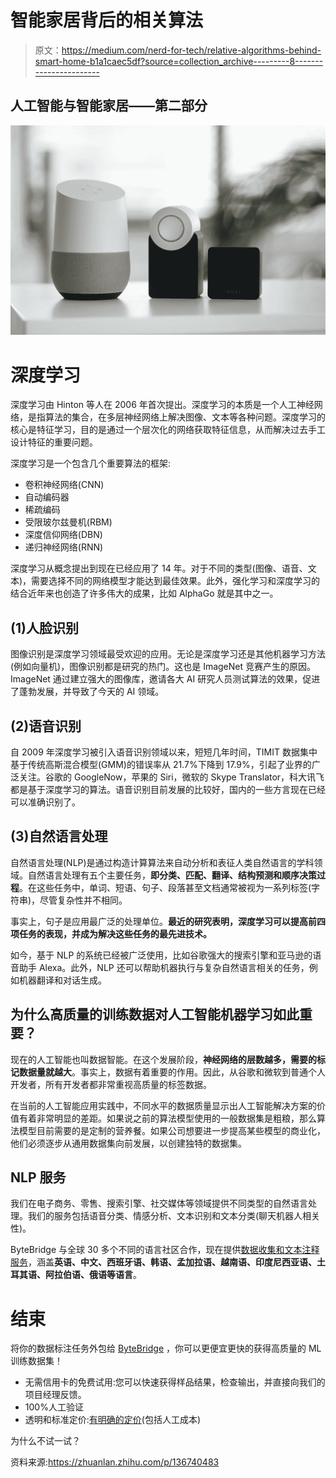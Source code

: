 # 智能家居背后的相关算法

> 原文：<https://medium.com/nerd-for-tech/relative-algorithms-behind-smart-home-b1a1caec5df?source=collection_archive---------8----------------------->

## 人工智能与智能家居——第二部分

![](img/94cdebe761c63bf8d07a6f87e5601095.png)

# 深度学习

深度学习由 Hinton 等人在 2006 年首次提出。深度学习的本质是一个人工神经网络，是指算法的集合，在多层神经网络上解决图像、文本等各种问题。深度学习的核心是特征学习，目的是通过一个层次化的网络获取特征信息，从而解决过去手工设计特征的重要问题。

深度学习是一个包含几个重要算法的框架:

*   卷积神经网络(CNN)
*   自动编码器
*   稀疏编码
*   受限玻尔兹曼机(RBM)
*   深度信仰网络(DBN)
*   递归神经网络(RNN)

深度学习从概念提出到现在已经应用了 14 年。对于不同的类型(图像、语音、文本)，需要选择不同的网络模型才能达到最佳效果。此外，强化学习和深度学习的结合近年来也创造了许多伟大的成果，比如 AlphaGo 就是其中之一。

## (1)人脸识别

图像识别是深度学习领域最受欢迎的应用。无论是深度学习还是其他机器学习方法(例如向量机)，图像识别都是研究的热门。这也是 ImageNet 竞赛产生的原因。ImageNet 通过建立强大的图像库，邀请各大 AI 研究人员测试算法的效果，促进了蓬勃发展，并导致了今天的 AI 领域。

## (2)语音识别

自 2009 年深度学习被引入语音识别领域以来，短短几年时间，TIMIT 数据集中基于传统高斯混合模型(GMM)的错误率从 21.7%下降到 17.9%，引起了业界的广泛关注。谷歌的 GoogleNow，苹果的 Siri，微软的 Skype Translator，科大讯飞都是基于深度学习的算法。语音识别目前发展的比较好，国内的一些方言现在已经可以准确识别了。

## (3)自然语言处理

自然语言处理(NLP)是通过构造计算算法来自动分析和表征人类自然语言的学科领域。自然语言处理有五个主要任务，**即分类、匹配、翻译、结构预测和顺序决策过程**。在这些任务中，单词、短语、句子、段落甚至文档通常被视为一系列标签(字符串)，尽管复杂性并不相同。

事实上，句子是应用最广泛的处理单位。**最近的研究表明，深度学习可以提高前四项任务的表现，并成为解决这些任务的最先进技术。**

如今，基于 NLP 的系统已经被广泛使用，比如谷歌强大的搜索引擎和亚马逊的语音助手 Alexa。此外，NLP 还可以帮助机器执行与复杂自然语言相关的任务，例如机器翻译和对话生成。

## 为什么高质量的训练数据对人工智能机器学习如此重要？

现在的人工智能也叫数据智能。在这个发展阶段，**神经网络的层数越多，需要的标记数据量就越大**。事实上，数据有着重要的作用。因此，从谷歌和微软到普通个人开发者，所有开发者都非常重视高质量的标签数据。

在当前的人工智能应用实践中，不同水平的数据质量显示出人工智能解决方案的价值有着非常明显的差距。如果说之前的算法模型使用的一般数据集是粗粮，那么算法模型目前需要的是定制的营养餐。如果公司想要进一步提高某些模型的商业化，他们必须逐步从通用数据集向前发展，以创建独特的数据集。

## NLP 服务

我们在电子商务、零售、搜索引擎、社交媒体等领域提供不同类型的自然语言处理。我们的服务包括语音分类、情感分析、文本识别和文本分类(聊天机器人相关性)。

ByteBridge 与全球 30 多个不同的语言社区合作，现在提供[数据收集和文本注释服务](https://tinyurl.com/3fdwyt6f)，涵盖**英语、中文、西班牙语、韩语、孟加拉语、越南语、印度尼西亚语、土耳其语、阿拉伯语、俄语等语言**。

# 结束

将你的数据标注任务外包给 [ByteBridge](https://tinyurl.com/3fdwyt6f) ，你可以更便宜更快的获得高质量的 ML 训练数据集！

*   无需信用卡的免费试用:您可以快速获得样品结果，检查输出，并直接向我们的项目经理反馈。
*   100%人工验证
*   透明和标准定价:[有明确的定价](https://www.bytebridge.io/#/?module=price)(包括人工成本)

为什么不试一试？

资料来源:https://zhuanlan.zhihu.com/p/136740483